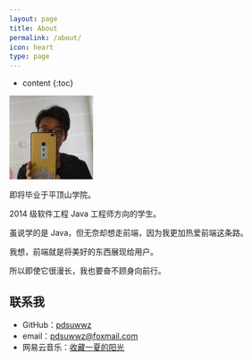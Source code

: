 ```yaml
---
layout: page
title: About
permalink: /about/
icon: heart
type: page
---
```


* content
{:toc}

<img src="https://raw.githubusercontent.com/pdsuwwz/wwzImages/master/images/my-header.jpg" style="border: 0;height: 150px;width: 150px;overflow: hidden; background-color: #222"/>

即将毕业于平顶山学院。

2014 级软件工程 Java 工程师方向的学生。

虽说学的是 Java，但无奈却想走前端，因为我更加热爱前端这条路。

我想，前端就是将美好的东西展现给用户。

所以即使它很漫长，我也要奋不顾身向前行。


## 联系我

* GitHub：[pdsuwwz](https://github.com/pdsuwwz)
* email：pdsuwwz@foxmail.com
* 网易云音乐：[收藏一夏的阳光](http://music.163.com/#/user/home?id=105840719)


<!-- ## 友情链接

[羡辙杂俎](http://zhangwenli.com/blog) \| [Anotherhome](https://www.anotherhome.net) \| [Reverland](http://reverland.org/) \| [ZhiLi](http://lizhipower.github.io/) \| [Simmer](http://simmer-jun.github.io/) \| [awthink](http://awthink.net/) \| [Aralic](http://aralic.github.io/) \| [zchen9](http://www.chen9.info/) \| [wuhuaji](http://wuhuaji.me/) \| [lisheng](http://www.lishengcn.cn/) \| [薛彬XueBin](http://axuebin.com/blog/) \| [TBOOX](http://www.tboox.org/cn/) \|  [Ling](http://linglinyp.com/) -->



